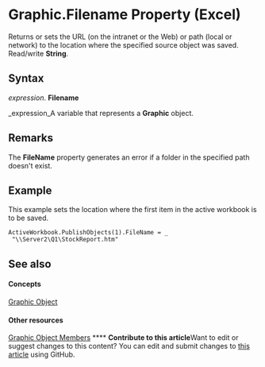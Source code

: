 
# Graphic.Filename Property (Excel)

Returns or sets the URL (on the intranet or the Web) or path (local or network) to the location where the specified source object was saved. Read/write  **String**.


## Syntax

 _expression_. **Filename**

 _expression_A variable that represents a  **Graphic** object.


## Remarks

The  **FileName** property generates an error if a folder in the specified path doesn't exist.


## Example

This example sets the location where the first item in the active workbook is to be saved.


```
ActiveWorkbook.PublishObjects(1).FileName = _ 
 "\\Server2\Q1\StockReport.htm"
```


## See also


#### Concepts


 [Graphic Object](0ccdfb0d-effb-9fa4-8de9-b90688693375.md)
#### Other resources


 [Graphic Object Members](c523b66f-3c54-4e97-0e05-80032819d234.md)
****   **Contribute to this article**Want to edit or suggest changes to this content? You can edit and submit changes to  [this article](https://github.com/jhershey00/VBA_Excel_Test/OpenXMLCon/articles/8657c279-2c17-57ea-e898-aab0b7b705b4.md) using GitHub.


